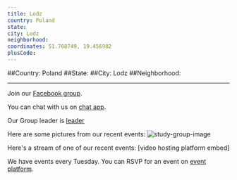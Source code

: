 ```yaml
---
title: Lodz
country: Poland
state: 
city: Lodz
neighborhood: 
coordinates: 51.768749, 19.456982
plusCode:
---
```


##Country: Poland
##State: 
##City: Lodz
##Neighborhood: 
*****
Join our [Facebook group](https://www.facebook.com/groups/free.code.camp.lodz).

You can chat with us on [chat app]().

Our Group leader is [leader]()

Here are some pictures from our recent events:
![study-group-image]()

Here's a stream of one of our recent events:
[video hosting platform embed]

We have events every Tuesday. You can RSVP for an event on [event platform]().
